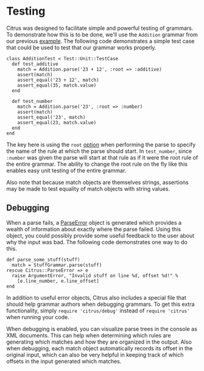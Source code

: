 # Testing


Citrus was designed to facilitate simple and powerful testing of grammars. To
demonstrate how this is to be done, we'll use the `Addition` grammar from our
previous [example](example.html). The following code demonstrates a simple test
case that could be used to test that our grammar works properly.

    class AdditionTest < Test::Unit::TestCase
      def test_additive
        match = Addition.parse('23 + 12', :root => :additive)
        assert(match)
        assert_equal('23 + 12', match)
        assert_equal(35, match.value)
      end

      def test_number
        match = Addition.parse('23', :root => :number)
        assert(match)
        assert_equal('23', match)
        assert_equal(23, match.value)
      end
    end

The key here is using the `root`
[option](api/classes/Citrus/GrammarMethods.html#M000031) when performing the
parse to specify the name of the rule at which the parse should start. In
`test_number`, since `:number` was given the parse will start at that rule as if
it were the root rule of the entire grammar. The ability to change the root rule
on the fly like this enables easy unit testing of the entire grammar.

Also note that because match objects are themselves strings, assertions may be
made to test equality of match objects with string values.

## Debugging

When a parse fails, a [ParseError](api/classes/Citrus/ParseError.html) object is
generated which provides a wealth of information about exactly where the parse
failed. Using this object, you could possibly provide some useful feedback to
the user about why the input was bad. The following code demonstrates one way
to do this.

    def parse_some_stuff(stuff)
      match = StuffGrammar.parse(stuff)
    rescue Citrus::ParseError => e
      raise ArgumentError, "Invalid stuff on line %d, offset %d!" %
        [e.line_number, e.line_offset]
    end

In addition to useful error objects, Citrus also includes a special file that
should help grammar authors when debugging grammars. To get this extra
functionality, simply `require 'citrus/debug'` instead of `require 'citrus'`
when running your code.

When debugging is enabled, you can visualize parse trees in the console as XML
documents. This can help when determining which rules are generating which
matches and how they are organized in the output. Also when debugging, each
match object automatically records its offset in the original input, which can
also be very helpful in keeping track of which offsets in the input generated
which matches.
